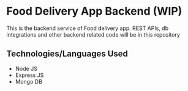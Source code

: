 # Food Delivery App Backend (WIP)
This is the backend service of Food delivery app. REST APIs, db integrations and other backend related code will be in this repository

## Technologies/Languages Used
- Node JS
- Express JS
- Mongo DB

